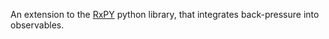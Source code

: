 An extension to the [RxPY](https://github.com/ReactiveX/RxPY) python 
library, that integrates back-pressure into observables.
